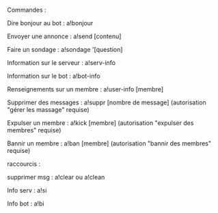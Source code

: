 Commandes :

Dire bonjour au bot : a!bonjour 

Envoyer une annonce : a!send [contenu]

Faire un sondage : a!sondage '[question]

Information sur le serveur : a!serv-info

Information sur le bot : a!bot-info


Renseignements sur un membre : a!user-info [membre] 

Supprimer des messages : a!suppr [nombre de message] (autorisation "gérer les massage" requise)

Expulser un membre : a!kick [membre] (autorisation "expulser des membres" requise)

Bannir un membre : a!ban [membre] (autorisation "bannir des membres" requise)



raccourcis :

supprimer msg : a!clear ou a!clean

Info serv : a!si

Info bot : a!bi
